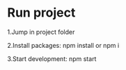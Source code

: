 # Run project

1.Jump in project folder

2.Install packages: npm install or npm i

3.Start development: npm start
